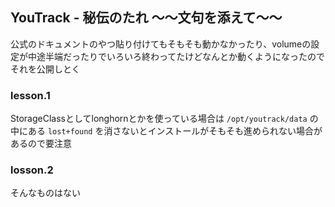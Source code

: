 ## YouTrack - 秘伝のたれ ～～文句を添えて～～

公式のドキュメントのやつ貼り付けてもそもそも動かなかったり、volumeの設定が中途半端だったりでいろいろ終わってたけどなんとか動くようになったのでそれを公開しとく

### lesson.1

StorageClassとしてlonghornとかを使っている場合は `/opt/youtrack/data` の中にある `lost+found` を消さないとインストールがそもそも進められない場合があるので要注意

### losson.2

そんなものはない

